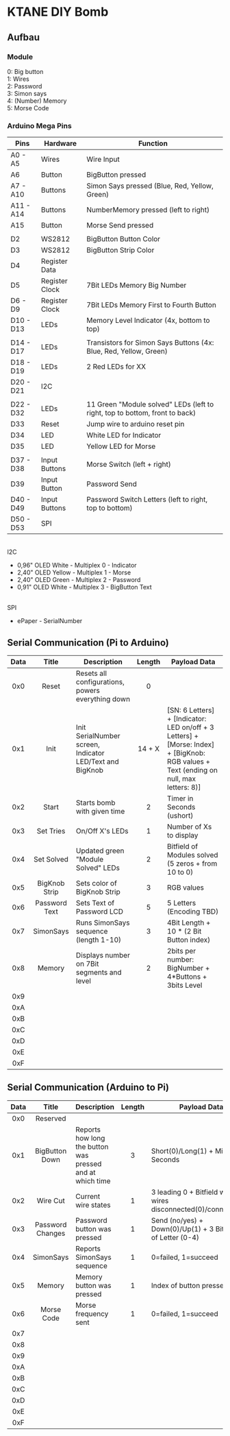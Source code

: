 # KTANE DIY Bomb

## Aufbau

### Module

0: Big button  
1: Wires  
2: Password  
3: Simon says  
4: (Number) Memory  
5: Morse Code

### Arduino Mega Pins

| Pins      | Hardware       | Function                                                                    |
|-----------|----------------|-----------------------------------------------------------------------------|
| A0 - A5   | Wires          | Wire Input                                                                  |
| A6        | Button         | BigButton pressed                                                           |
| A7 - A10  | Buttons        | Simon Says pressed (Blue, Red, Yellow, Green)                               |
| A11 - A14 | Buttons        | NumberMemory pressed (left to right)                                        |
| A15       | Button         | Morse Send pressed                                                          |
|           |                |                                                                             |
| D2        | WS2812         | BigButton Button Color                                                      |
| D3        | WS2812         | BigButton Strip Color                                                       |
| D4        | Register Data  |                                                                             |
| D5        | Register Clock | 7Bit LEDs Memory Big Number                                                 |
| D6 - D9   | Register Clock | 7Bit LEDs Memory First to Fourth Button                                     |
| D10 - D13 | LEDs           | Memory Level Indicator (4x, bottom to top)                                  |
|           |                |                                                                             |
| D14 - D17 | LEDs           | Transistors for Simon Says Buttons (4x: Blue, Red, Yellow, Green)           |
| D18 - D19 | LEDs           | 2 Red LEDs for XX                                                           |
| D20 - D21 | I2C            |                                                                             |
|           |                |                                                                             |
| D22 - D32 | LEDs           | 11 Green "Module solved" LEDs (left to right, top to bottom, front to back) |
| D33       | Reset          | Jump wire to arduino reset pin                                              |
| D34       | LED            | White LED for Indicator                                                     |
| D35       | LED            | Yellow LED for Morse                                                        |
|           |                |                                                                             |
| D37 - D38 | Input Buttons  | Morse Switch (left + right)                                                 |
| D39       | Input Button   | Password Send                                                               |
| D40 - D49 | Input Buttons  | Password Switch Letters (left to right, top to bottom)                      |
| D50 - D53 | SPI            |                                                                             |

\
I2C

- 0,96" OLED White  - Multiplex 0 - Indicator
- 2,40" OLED Yellow - Multiplex 1 - Morse
- 2,40" OLED Green  - Multiplex 2 - Password
- 0,91" OLED White  - Multiplex 3 - BigButton Text

\
SPI

- ePaper - SerialNumber

## Serial Communication (Pi to Arduino)

| Data |      Title       | Description                                              | Length | Payload Data                                                                                                        |
|:----:|:----------------:|----------------------------------------------------------|:------:|---------------------------------------------------------------------------------------------------------------------|
| 0x0  |      Reset       | Resets all configurations, powers everything down        |   0    |                                                                                                                     |
| 0x1  |       Init       | Init SerialNumber screen, Indicator LED/Text and BigKnob | 14 + X | [SN: 6 Letters] + [Indicator: LED on/off + 3 Letters] + [Morse: Index] + [BigKnob: RGB values + Text (ending on null, max letters: 8)] |
| 0x2  |      Start       | Starts bomb with given time                              |   2    | Timer in Seconds (ushort)                                                                                                  |
| 0x3  |    Set Tries     | On/Off X's LEDs                                          |   1    | Number of Xs to display                                                                                             |
| 0x4  |    Set Solved    | Updated green "Module Solved" LEDs                       |   2    | Bitfield of Modules solved (5 zeros + from 10 to 0)                                                                 |
| 0x5  |  BigKnob Strip   | Sets color of BigKnob Strip                              |   3    | RGB values                                                                                                          |
| 0x6  |  Password Text   | Sets Text of Password LCD                                |   5    | 5 Letters (Encoding TBD)                                                                                            |
| 0x7  |    SimonSays     | Runs SimonSays sequence (length 1-10)                    |   3    | 4Bit Length + 10 * (2 Bit Button index)                                                                             |
| 0x8  |      Memory      | Displays number on 7Bit segments and level               |   2    | 2bits per number: BigNumber + 4*Buttons + 3bits Level                                                               |
| 0x9  |                  |                                                          |        |                                                                                                                     |
| 0xA  |                  |                                                          |        |                                                                                                                     |
| 0xB  |                  |                                                          |        |                                                                                                                     |
| 0xC  |                  |                                                          |        |                                                                                                                     |
| 0xD  |                  |                                                          |        |                                                                                                                     |
| 0xE  |                  |                                                          |        |                                                                                                                     |
| 0xF  |                  |                                                          |        |                                                                                                                     |

## Serial Communication (Arduino to Pi)

| Data |      Title       | Description                                               | Length | Payload Data                                                   |
|:----:|:----------------:|-----------------------------------------------------------|:------:|----------------------------------------------------------------|
| 0x0  |     Reserved     |                                                           |        |                                                                |
| 0x1  |  BigButton Down  | Reports how long the button was pressed and at which time |   3    | Short(0)/Long(1) + Minutes + Seconds                           |
| 0x2  |     Wire Cut     | Current wire states                                       |   1    | 3 leading 0 + Bitfield with wires disconnected(0)/connected(1) |
| 0x3  | Password Changes | Password button was pressed                               |   1    | Send (no/yes) + Down(0)/Up(1) + 3 Bit Index of Letter (0-4)    |
| 0x4  |    SimonSays     | Reports SimonSays sequence                                |   1    | 0=failed, 1=succeed                                            |
| 0x5  |      Memory      | Memory button was pressed                                 |   1    | Index of button pressed                                        |
| 0x6  |    Morse Code    | Morse frequency sent                                      |   1    | 0=failed, 1=succeed                                            |
| 0x7  |                  |                                                           |        |                                                                |
| 0x8  |                  |                                                           |        |                                                                |
| 0x9  |                  |                                                           |        |                                                                |
| 0xA  |                  |                                                           |        |                                                                |
| 0xB  |                  |                                                           |        |                                                                |
| 0xC  |                  |                                                           |        |                                                                |
| 0xD  |                  |                                                           |        |                                                                |
| 0xE  |                  |                                                           |        |                                                                |
| 0xF  |                  |                                                           |        |                                                                |
